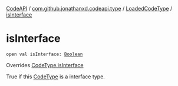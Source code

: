 [CodeAPI](../../index.md) / [com.github.jonathanxd.codeapi.type](../index.md) / [LoadedCodeType](index.md) / [isInterface](.)

# isInterface

`open val isInterface: `[`Boolean`](https://kotlinlang.org/api/latest/jvm/stdlib/kotlin/-boolean/index.html)

Overrides [CodeType.isInterface](../-code-type/is-interface.md)

True if this [CodeType](../-code-type/index.md) is a interface type.

